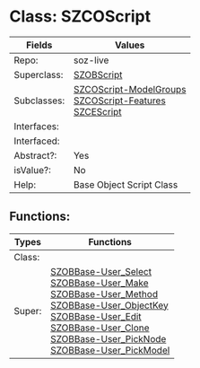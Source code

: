 
# Class:	SZCOScript

| Fields | Values |
| --------- | --------- |
| Repo: | soz-live |
| Superclass: | [SZOBScript](SZOBScript.html) |
| Subclasses: | [SZCOScript-ModelGroups](SZCOScript-ModelGroups.html) <br> [SZCOScript-Features](SZCOScript-Features.html) <br> [SZCEScript](SZCEScript.html) |
| Interfaces: |  |
| Interfaced: |  |
| Abstract?: | Yes |
| isValue?: | No |
| Help: | Base Object Script Class |


## Functions:

| Types | Functions |
| --------- | --------- |
| Class: |  |
| Super: | [SZOBBase-User_Select](SZOBBase.html) <br> [SZOBBase-User_Make](SZOBBase.html) <br> [SZOBBase-User_Method](SZOBBase.html) <br> [SZOBBase-User_ObjectKey](SZOBBase.html) <br> [SZOBBase-User_Edit](SZOBBase.html) <br> [SZOBBase-User_Clone](SZOBBase.html) <br> [SZOBBase-User_PickNode](SZOBBase.html) <br> [SZOBBase-User_PickModel](SZOBBase.html) |



